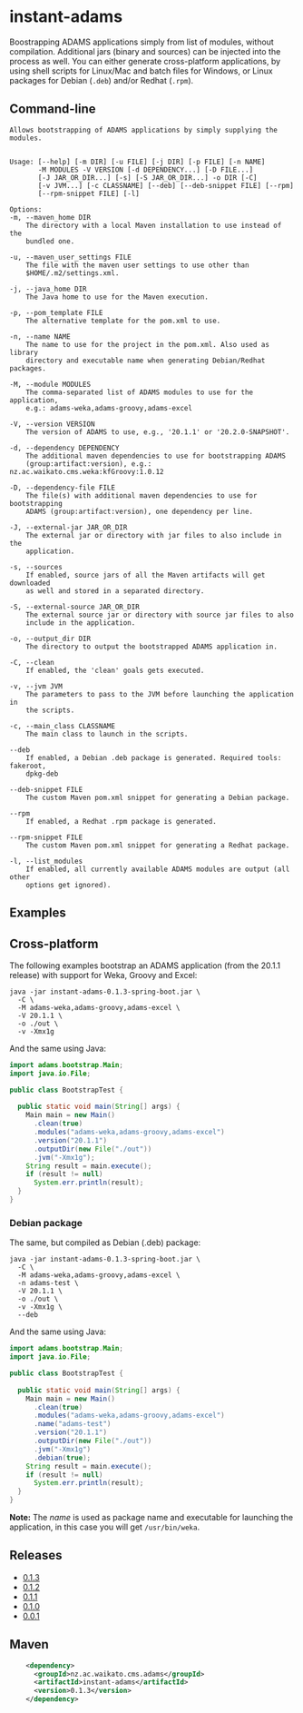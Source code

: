 # instant-adams
Boostrapping ADAMS applications simply from list of modules, without compilation.
Additional jars (binary and sources) can be injected into the process as well.
You can either generate cross-platform applications, by using shell scripts for 
Linux/Mac and batch files for Windows, or Linux packages for Debian (`.deb`) 
and/or Redhat (`.rpm`).

## Command-line

```commandline
Allows bootstrapping of ADAMS applications by simply supplying the modules.


Usage: [--help] [-m DIR] [-u FILE] [-j DIR] [-p FILE] [-n NAME]
       -M MODULES -V VERSION [-d DEPENDENCY...] [-D FILE...]
       [-J JAR_OR_DIR...] [-s] [-S JAR_OR_DIR...] -o DIR [-C]
       [-v JVM...] [-c CLASSNAME] [--deb] [--deb-snippet FILE] [--rpm]
       [--rpm-snippet FILE] [-l]

Options:
-m, --maven_home DIR
	The directory with a local Maven installation to use instead of the
	bundled one.

-u, --maven_user_settings FILE
	The file with the maven user settings to use other than
	$HOME/.m2/settings.xml.

-j, --java_home DIR
	The Java home to use for the Maven execution.

-p, --pom_template FILE
	The alternative template for the pom.xml to use.

-n, --name NAME
	The name to use for the project in the pom.xml. Also used as library
	directory and executable name when generating Debian/Redhat packages.

-M, --module MODULES
	The comma-separated list of ADAMS modules to use for the application,
	e.g.: adams-weka,adams-groovy,adams-excel

-V, --version VERSION
	The version of ADAMS to use, e.g., '20.1.1' or '20.2.0-SNAPSHOT'.

-d, --dependency DEPENDENCY
	The additional maven dependencies to use for bootstrapping ADAMS
	(group:artifact:version), e.g.: nz.ac.waikato.cms.weka:kfGroovy:1.0.12

-D, --dependency-file FILE
	The file(s) with additional maven dependencies to use for bootstrapping
	ADAMS (group:artifact:version), one dependency per line.

-J, --external-jar JAR_OR_DIR
	The external jar or directory with jar files to also include in the
	application.

-s, --sources
	If enabled, source jars of all the Maven artifacts will get downloaded
	as well and stored in a separated directory.

-S, --external-source JAR_OR_DIR
	The external source jar or directory with source jar files to also
	include in the application.

-o, --output_dir DIR
	The directory to output the bootstrapped ADAMS application in.

-C, --clean
	If enabled, the 'clean' goals gets executed.

-v, --jvm JVM
	The parameters to pass to the JVM before launching the application in
	the scripts.

-c, --main_class CLASSNAME
	The main class to launch in the scripts.

--deb
	If enabled, a Debian .deb package is generated. Required tools: fakeroot,
	dpkg-deb

--deb-snippet FILE
	The custom Maven pom.xml snippet for generating a Debian package.

--rpm
	If enabled, a Redhat .rpm package is generated.

--rpm-snippet FILE
	The custom Maven pom.xml snippet for generating a Redhat package.

-l, --list_modules
	If enabled, all currently available ADAMS modules are output (all other
	options get ignored).
```


## Examples

## Cross-platform

The following examples bootstrap an ADAMS application (from the 20.1.1 release) 
with support for Weka, Groovy and Excel:
 
```
java -jar instant-adams-0.1.3-spring-boot.jar \
  -C \
  -M adams-weka,adams-groovy,adams-excel \
  -V 20.1.1 \
  -o ./out \
  -v -Xmx1g
```

And the same using Java:

```java
import adams.bootstrap.Main;
import java.io.File;

public class BootstrapTest {
  
  public static void main(String[] args) {
    Main main = new Main()
      .clean(true)
      .modules("adams-weka,adams-groovy,adams-excel")
      .version("20.1.1")
      .outputDir(new File("./out"))
      .jvm("-Xmx1g");
    String result = main.execute();
    if (result != null)
      System.err.println(result);
  }
} 
```

### Debian package

The same, but compiled as Debian (.deb) package:
 
```
java -jar instant-adams-0.1.3-spring-boot.jar \
  -C \
  -M adams-weka,adams-groovy,adams-excel \
  -n adams-test \
  -V 20.1.1 \
  -o ./out \
  -v -Xmx1g \
  --deb
```

And the same using Java:

```java
import adams.bootstrap.Main;
import java.io.File;

public class BootstrapTest {
  
  public static void main(String[] args) {
    Main main = new Main()
      .clean(true)
      .modules("adams-weka,adams-groovy,adams-excel")
      .name("adams-test")
      .version("20.1.1")
      .outputDir(new File("./out"))
      .jvm("-Xmx1g")
      .debian(true);
    String result = main.execute();
    if (result != null)
      System.err.println(result);
  }
} 
```

**Note:** The *name* is used as package name and executable for launching the
application, in this case you will get `/usr/bin/weka`.


## Releases

* [0.1.3](https://github.com/waikato-datamining/instant-adams/releases/download/instant-adams-0.1.3/instant-adams-0.1.3-spring-boot.jar)
* [0.1.2](https://github.com/waikato-datamining/instant-adams/releases/download/instant-adams-0.1.2/instant-adams-0.1.2-spring-boot.jar)
* [0.1.1](https://github.com/waikato-datamining/instant-adams/releases/download/instant-adams-0.1.1/instant-adams-0.1.1-spring-boot.jar)
* [0.1.0](https://github.com/waikato-datamining/instant-adams/releases/download/instant-adams-0.1.0/instant-adams-0.1.0-spring-boot.jar)
* [0.0.1](https://github.com/waikato-datamining/instant-adams/releases/download/instant-adams-0.0.1/instant-adams-0.0.1-spring-boot.jar)


## Maven

```xml
    <dependency>
      <groupId>nz.ac.waikato.cms.adams</groupId>
      <artifactId>instant-adams</artifactId>
      <version>0.1.3</version>
    </dependency>
```
